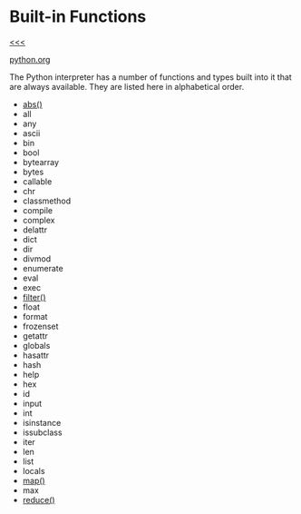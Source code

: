 
Built-in Functions
======

[<<<](https://github.com/ttltrk/PRG/blob/master/PY/DOC/OPYM/OPYM.MD)

[python.org](https://docs.python.org/3/library/functions.html)

The Python interpreter has a number of functions and types built into it that are always available. They are listed here in alphabetical order.

* [abs()](https://github.com/ttltrk/PRG/blob/master/PY/DOC/OPYM/04_MET_FUN/FUNCTIONS/BIF/ABS.MD)
* all
* any
* ascii
* bin
* bool
* bytearray
* bytes
* callable
* chr
* classmethod
* compile
* complex
* delattr
* dict
* dir
* divmod
* enumerate
* eval
* exec
* [filter()](https://github.com/ttltrk/PRG/blob/master/PY/DOC/OPYM/04_MET_FUN/FUNCTIONS/BIF/FILTER.MD)
* float
* format
* frozenset
* getattr
* globals
* hasattr
* hash
* help
* hex
* id
* input
* int
* isinstance
* issubclass
* iter
* len
* list
* locals
* [map()](https://github.com/ttltrk/PRG/blob/master/PY/DOC/OPYM/04_MET_FUN/FUNCTIONS/BIF/MAP.MD)
* max
* [reduce()](https://github.com/ttltrk/PRG/blob/master/PY/DOC/OPYM/04_MET_FUN/FUNCTIONS/BIF/REDUCE.MD)
